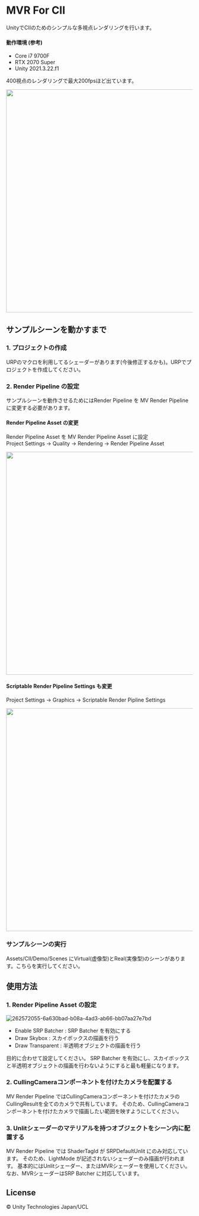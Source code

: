 # MVR For CII
UnityでCIIのためのシンプルな多視点レンダリングを行います。  
#### 動作環境 (参考)
- Core i7 9700F
- RTX 2070 Super
- Unity 2021.3.22.f1
  
400視点のレンダリングで最大200fpsほど出ています。
<div align="center">
<img src="https://github.com/molimolily/MVRForCII/assets/65477859/729ce801-8a19-4693-8d57-eaeb26c673da" width="600">
</div>

## サンプルシーンを動かすまで
### 1. プロジェクトの作成

URPのマクロを利用してるシェーダーがあります(今後修正するかも)。URPでプロジェクトを作成してください。

### 2. Render Pipeline の設定
サンプルシーンを動作させるためにはRender Pipeline を MV Render Pipeline に変更する必要があります。  
#### Render Pipeline Asset の変更
Render Pipeline Asset を MV Render Pipeline Asset に設定  
Project Settings -> Quality -> Rendering -> Render Pipeline Asset
<div align="center">
<img src="https://github.com/molimolily/MVRForCII/assets/65477859/bcfdf518-5efa-4a4e-b8df-ed40998ecd68" width="600">
</div>

#### Scriptable Render Pipeline Settings も変更  
Project Settings -> Graphics -> Scriptable Render Pipline Settings  
<div align="center">
<img src="https://github.com/molimolily/MVRForCII/assets/65477859/bba91dbc-bc4e-4645-bdd8-f89ac0ee6c6c" width="600">
</div>


### サンプルシーンの実行
Assets/CII/Demo/Scenes にVirtual(虚像型)とReal(実像型)のシーンがあります。こちらを実行してください。

## 使用方法
### 1. Render Pipeline Asset の設定
![262572055-6a630bad-b08a-4ad3-ab66-bb07aa27e7bd](https://github.com/molimolily/MVRForCII/assets/65477859/56a64b04-8e42-4944-8d20-cf3ebda61d30)

- Enable SRP Batcher : SRP Batcher を有効にする
- Draw Skybox : スカイボックスの描画を行う
- Draw Transparent : 半透明オブジェクトの描画を行う

目的に合わせて設定してください。
SRP Batcher を有効にし、スカイボックスと半透明オブジェクトの描画を行わないようにすると最も軽量になります。

### 2. CullingCameraコンポーネントを付けたカメラを配置する
MV Render Pipeline ではCullingCameraコンポーネントを付けたカメラのCullingResultを全てのカメラで共有しています。
そのため、CullingCameraコンポーネントを付けたカメラで描画したい範囲を映すようにしてください。

### 3. Unlitシェーダーのマテリアルを持つオブジェクトをシーン内に配置する
MV Render Pipeline では ShaderTagId が SRPDefaultUnlit にのみ対応しています。
そのため、LightMode が記述されないシェーダーのみ描画が行われます。
基本的にはUnlitシェーダー、またはMVRシェーダーを使用してください。  
なお、MVRシェーダーはSRP Batcher に対応しています。


## License
© Unity Technologies Japan/UCL
